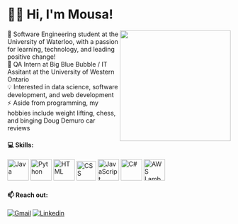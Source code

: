 # 🙋‍♂️ Hi, I'm Mousa!

<img align="right" src="https://media2.giphy.com/media/xVRRDVP6lqtNQJrzN7/giphy.gif" height="250"> 🏫 Software Engineering student at the University of Waterloo, with a passion for learning, technology, and leading positive change! 
<br />
🏢 QA Intern at Big Blue Bubble / IT Assitant at the University of Western Ontario
<br />
💡 Interested in data science, software development, and web development
<br />
⚡ Aside from programming, my hobbies include weight lifting, chess, and binging Doug Demuro car reviews

#### 💻 Skills:
<div align="left">
  <img title="Java" alt="Java" src="https://img.icons8.com/all/500/java-coffee-cup-logo.png" width="48">
  <img title="Python" alt="Python" src="https://upload.wikimedia.org/wikipedia/commons/thumb/d/d3/Python_icon_%28black_and_white%29.svg/1200px-Python_icon_%28black_and_white%29.svg.png" width="48">
  <img title="HTML" alt="HTML" src="https://www.w3.org/html/logo/downloads/HTML5_1Color_Black.png" width="48">
  <img title="CSS" alt="CSS" src="https://user-images.githubusercontent.com/66835262/88987203-3477f380-d2a3-11ea-9e51-6b7f1c00bdb8.png" width="44">
  <img title="JavaScript" alt="JavaScript" src="https://img.icons8.com/all/500/javascript-logo.png" width="48">
    <img title="C#" alt="C#" src="https://img.icons8.com/all/500/c-sharp-logo.png" width="48">
  <img title="AWS Lambda" alt="AWS Lambda" src="https://i.imgur.com/OJPCtm8.jpg" width="48">
</div>

#### 📫 Reach out:
[![Gmail](https://img.shields.io/badge/-MousaZourob@gmail.com-c14438?logo=Gmail&logoColor=white)](mailto:MousaZourob@gmail.com)
[![Linkedin](https://img.shields.io/badge/-Mousa_Zouorb-blue?logo=Linkedin&logoColor=white)](https://www.linkedin.com/in/mousazourob/) 
